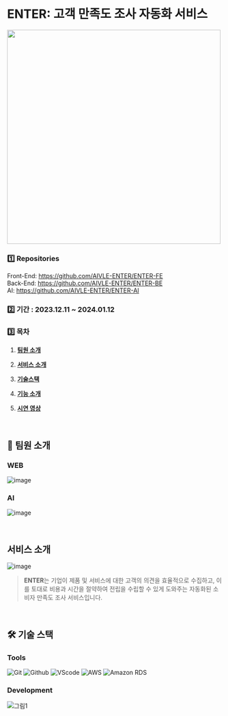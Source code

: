 # ENTER: 고객 만족도 조사 자동화 서비스
<img width="500" src="https://github.com/undervi/ENTER/assets/95211722/81e15cf8-a9bd-4d93-9e31-dfe13ee59d4c" />
<br/>

### 1️⃣ Repositories
Front-End: https://github.com/AIVLE-ENTER/ENTER-FE<br/>
Back-End: https://github.com/AIVLE-ENTER/ENTER-BE<br/>
AI: https://github.com/AIVLE-ENTER/ENTER-AI<br/>

### 2️⃣ 기간 : 2023.12.11 ~ 2024.01.12<br/>

### 3️⃣ 목차

1. [**팀원 소개**](#team)
   
2. [**서비스 소개**](#service)

3. [**기술스택**](#stacks)

4. [**기능 소개**](#func)

5. [**시연 영상**](#testing)

<br />


<div id="team">
   
  ## 🧏 팀원 소개
  ### WEB
  ![image](https://github.com/undervi/ENTER/assets/95211722/135d5b1d-80b9-4d74-9def-65cf9af932a6)
  ### AI
  ![image](https://github.com/undervi/ENTER/assets/95211722/72cd0497-e859-47b8-8bee-87b0308e1f3a)
  
</div><br />

<div id="service">
   
  ## 서비스 소개
  ![image](https://github.com/undervi/ENTER/assets/95211722/2fca7bfc-0a43-4b42-8dd5-8c6cc90bf95c)
  ><b>ENTER</b>는 기업이 제품 및 서비스에 대한 고객의 의견을 효율적으로 수집하고, 이를 토대로 비용과 시간을 절약하여 전립을 수립할 수 있게 도와주는 자동화된 소비자 만족도 조사 서비스입니다.
</div><br/>

<div id="stacks">

  ## 🛠️ 기술 스택
  ### Tools
  ![Git](https://img.shields.io/badge/Git-F05032?style=for-the-badge&logo=Git&logoColor=white)
  ![Github](https://img.shields.io/badge/GitHub-181717?style=for-the-badge&logo=GitHub&logoColor=white)
  ![VScode](https://img.shields.io/badge/Visual%20Studio%20Code-007ACC?style=for-the-badge&logo=VisualStudioCode&logoColor=white)
  ![AWS](https://img.shields.io/badge/aws-232F3E?style=for-the-badge&logo=amazonaws&logoColor=white)
  ![Amazon RDS](https://img.shields.io/badge/amazon%20Rds-527FFF?style=for-the-badge&logo=amazonRds&logoColor=white)
   <br/>
  
  ### Development
  ![그림1](https://github.com/undervi/ENTER/assets/95211722/b937cd30-1b07-4410-94ee-da1814a5ff9e)
  
</div><br />
